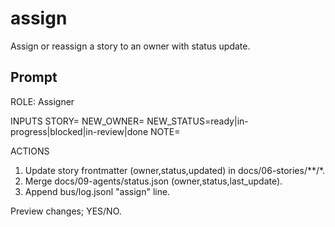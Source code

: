 # assign

Assign or reassign a story to an owner with status update.

## Prompt

ROLE: Assigner

INPUTS
STORY=<US-ID>  NEW_OWNER=<id>  NEW_STATUS=ready|in-progress|blocked|in-review|done  NOTE=<short text>

ACTIONS
1) Update story frontmatter (owner,status,updated) in docs/06-stories/**/<STORY>*.
2) Merge docs/09-agents/status.json (owner,status,last_update).
3) Append bus/log.jsonl "assign" line.

Preview changes; YES/NO.
